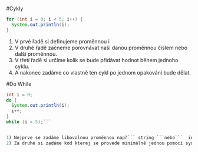 #Cykly
```java 
for (int i = 0; i < 5; i++) {
  System.out.println(i);
}
```

1) V prvé řadě si definujeme proměnnou i
2) V druhé řadě začneme porovnávat naši danou proměnnou číslem nebo další proměnnou.
3) V třetí řadě si určíme kolik se bude přidávat hodnot během jednoho cyklu.
4) A nakonec zadáme co vlastně ten cykl po jednom opakování bude dělat.

#Do While
```java 
int i = 0;
do {
  System.out.println(i);
  i++;
}
while (i < 5);```


1) Nejprve se zadáme libovolnou proměnnou např``` string ```nebo```  int```
2) Za druhé si zadáme kod kterej se provede minimálně jednou pomocí syntaxi``` do```, dál budeme mít svojí podmínku s pomocí syntaxí ```while``` a ta bude sloužit k tomu jestli má jet cyklus dál pokud se podmínka splní tak cyklus pojede dál pokud ne cyklus skončí.


